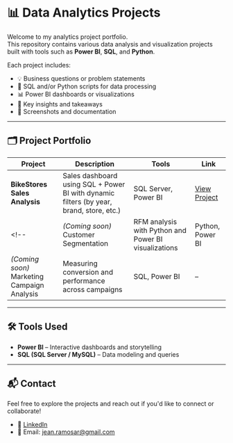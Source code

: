 # 📊 Data Analytics Projects

Welcome to my analytics project portfolio.  
This repository contains various data analysis and visualization projects built with tools such as **Power BI**, **SQL**, and **Python**.

Each project includes:
- 💡 Business questions or problem statements
- 📄 SQL and/or Python scripts for data processing
- 📊 Power BI dashboards or visualizations
- 🧠 Key insights and takeaways
- 📸 Screenshots and documentation

---

## 🗂️ Project Portfolio

| Project | Description | Tools | Link |
|--------|-------------|-------|------|
| **BikeStores Sales Analysis** | Sales dashboard using SQL + Power BI with dynamic filters (by year, brand, store, etc.) | SQL Server, Power BI | [View Project](./BikeStores-Sales-Analysis) |
<!-- | *(Coming soon)* Customer Segmentation | RFM analysis with Python and Power BI visualizations | Python, Power BI | – |
| *(Coming soon)* Marketing Campaign Analysis | Measuring conversion and performance across campaigns | SQL, Power BI | – | -->

---

## 🛠 Tools Used

- **Power BI** – Interactive dashboards and storytelling  
- **SQL (SQL Server / MySQL)** – Data modeling and queries  
<!-- - **Python (Pandas, Matplotlib, etc.)** – Data cleaning, analysis, visualization  
- **GitHub** – Version control and portfolio hosting -->

---

## 📬 Contact

Feel free to explore the projects and reach out if you'd like to connect or collaborate!

- 💼 [LinkedIn](https://www.linkedin.com/in/jean-ramos-aranda/)
- 📧 Email: [jean.ramosar@gmail.com](mailto:jean.ramosar@gmail.com)
